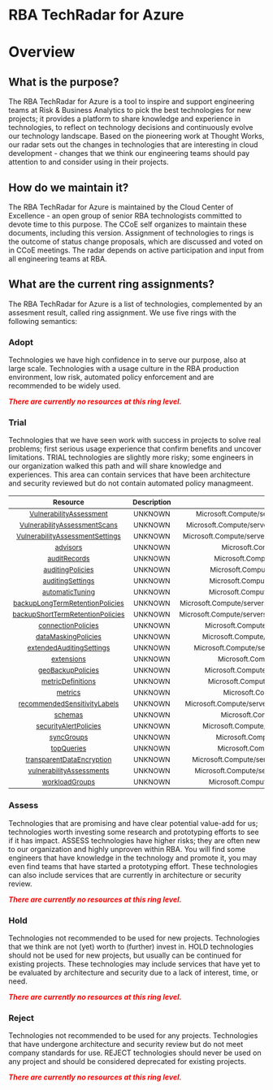 
RBA TechRadar for Azure
=======================

# Overview

## What is the purpose?


The RBA TechRadar for Azure is a tool to inspire and support engineering teams at Risk & Business Analytics to pick the best technologies for new projects; it provides a platform to share knowledge and experience in technologies, to reflect on technology decisions and continuously evolve our technology landscape.  Based on the pioneering work at Thought Works, our radar sets out the changes in technologies that are interesting in cloud development - changes that we think our engineering teams should pay attention to and consider using in their projects.
## How do we maintain it?


The RBA TechRadar for Azure is maintained by the Cloud Center of Excellence - an open group of senior RBA technologists committed to devote time to this purpose.  The CCoE self organizes to maintain these documents, including this version.  Assignment of technologies to rings is the outcome of status change proposals, which are discussed and voted on in CCoE meetings.  The radar depends on active participation and input from all engineering teams at RBA.
## What are the current ring assignments?


The RBA TechRadar for Azure is a list of technologies, complemented by an assesment result, called ring assignment.  We use five rings with the following semantics:
### Adopt


Technologies we have high confidence in to serve our purpose, also at large scale.  Technologies with a usage culture in the RBA production environment, low risk, automated policy enforcement and are recommended to be widely used.  
  
***<font color="red"> There are currently no resources at this ring level. </font>***
### Trial


Technologies that we have seen work with success in projects to solve real problems;  first serious usage experience that confirm benefits and uncover limitations.  TRIAL technologies are slightly more risky; some engineers in our organization walked this path and will share knowledge and experiences.  This area can contain services that have been architecture and security reviewed but do not contain automated policy managmeent.  

|<sub>Resource</sub>|<sub>Description</sub>|<sub>Path</sub>|<sub>Status</sub>|
| :---: | :---: | :---: | :---: |
|<sub>[VulnerabilityAssessment](https://github.com/openrba/python-azure-techradar/tree/master/Microsoft.Compute/servers/databases/VulnerabilityAssessment)</sub>|<sub>UNKNOWN</sub>|<sub>Microsoft.Compute/servers/databases/VulnerabilityAssessment</sub>|<sub>TRIAL</sub>|
|<sub>[VulnerabilityAssessmentScans](https://github.com/openrba/python-azure-techradar/tree/master/Microsoft.Compute/servers/databases/VulnerabilityAssessmentScans)</sub>|<sub>UNKNOWN</sub>|<sub>Microsoft.Compute/servers/databases/VulnerabilityAssessmentScans</sub>|<sub>TRIAL</sub>|
|<sub>[VulnerabilityAssessmentSettings](https://github.com/openrba/python-azure-techradar/tree/master/Microsoft.Compute/servers/databases/VulnerabilityAssessmentSettings)</sub>|<sub>UNKNOWN</sub>|<sub>Microsoft.Compute/servers/databases/VulnerabilityAssessmentSettings</sub>|<sub>TRIAL</sub>|
|<sub>[advisors](https://github.com/openrba/python-azure-techradar/tree/master/Microsoft.Compute/servers/databases/advisors)</sub>|<sub>UNKNOWN</sub>|<sub>Microsoft.Compute/servers/databases/advisors</sub>|<sub>TRIAL</sub>|
|<sub>[auditRecords](https://github.com/openrba/python-azure-techradar/tree/master/Microsoft.Compute/servers/databases/auditRecords)</sub>|<sub>UNKNOWN</sub>|<sub>Microsoft.Compute/servers/databases/auditRecords</sub>|<sub>TRIAL</sub>|
|<sub>[auditingPolicies](https://github.com/openrba/python-azure-techradar/tree/master/Microsoft.Compute/servers/databases/auditingPolicies)</sub>|<sub>UNKNOWN</sub>|<sub>Microsoft.Compute/servers/databases/auditingPolicies</sub>|<sub>TRIAL</sub>|
|<sub>[auditingSettings](https://github.com/openrba/python-azure-techradar/tree/master/Microsoft.Compute/servers/databases/auditingSettings)</sub>|<sub>UNKNOWN</sub>|<sub>Microsoft.Compute/servers/databases/auditingSettings</sub>|<sub>TRIAL</sub>|
|<sub>[automaticTuning](https://github.com/openrba/python-azure-techradar/tree/master/Microsoft.Compute/servers/databases/automaticTuning)</sub>|<sub>UNKNOWN</sub>|<sub>Microsoft.Compute/servers/databases/automaticTuning</sub>|<sub>TRIAL</sub>|
|<sub>[backupLongTermRetentionPolicies](https://github.com/openrba/python-azure-techradar/tree/master/Microsoft.Compute/servers/databases/backupLongTermRetentionPolicies)</sub>|<sub>UNKNOWN</sub>|<sub>Microsoft.Compute/servers/databases/backupLongTermRetentionPolicies</sub>|<sub>TRIAL</sub>|
|<sub>[backupShortTermRetentionPolicies](https://github.com/openrba/python-azure-techradar/tree/master/Microsoft.Compute/servers/databases/backupShortTermRetentionPolicies)</sub>|<sub>UNKNOWN</sub>|<sub>Microsoft.Compute/servers/databases/backupShortTermRetentionPolicies</sub>|<sub>TRIAL</sub>|
|<sub>[connectionPolicies](https://github.com/openrba/python-azure-techradar/tree/master/Microsoft.Compute/servers/databases/connectionPolicies)</sub>|<sub>UNKNOWN</sub>|<sub>Microsoft.Compute/servers/databases/connectionPolicies</sub>|<sub>TRIAL</sub>|
|<sub>[dataMaskingPolicies](https://github.com/openrba/python-azure-techradar/tree/master/Microsoft.Compute/servers/databases/dataMaskingPolicies)</sub>|<sub>UNKNOWN</sub>|<sub>Microsoft.Compute/servers/databases/dataMaskingPolicies</sub>|<sub>TRIAL</sub>|
|<sub>[extendedAuditingSettings](https://github.com/openrba/python-azure-techradar/tree/master/Microsoft.Compute/servers/databases/extendedAuditingSettings)</sub>|<sub>UNKNOWN</sub>|<sub>Microsoft.Compute/servers/databases/extendedAuditingSettings</sub>|<sub>TRIAL</sub>|
|<sub>[extensions](https://github.com/openrba/python-azure-techradar/tree/master/Microsoft.Compute/servers/databases/extensions)</sub>|<sub>UNKNOWN</sub>|<sub>Microsoft.Compute/servers/databases/extensions</sub>|<sub>TRIAL</sub>|
|<sub>[geoBackupPolicies](https://github.com/openrba/python-azure-techradar/tree/master/Microsoft.Compute/servers/databases/geoBackupPolicies)</sub>|<sub>UNKNOWN</sub>|<sub>Microsoft.Compute/servers/databases/geoBackupPolicies</sub>|<sub>TRIAL</sub>|
|<sub>[metricDefinitions](https://github.com/openrba/python-azure-techradar/tree/master/Microsoft.Compute/servers/databases/metricDefinitions)</sub>|<sub>UNKNOWN</sub>|<sub>Microsoft.Compute/servers/databases/metricDefinitions</sub>|<sub>TRIAL</sub>|
|<sub>[metrics](https://github.com/openrba/python-azure-techradar/tree/master/Microsoft.Compute/servers/databases/metrics)</sub>|<sub>UNKNOWN</sub>|<sub>Microsoft.Compute/servers/databases/metrics</sub>|<sub>TRIAL</sub>|
|<sub>[recommendedSensitivityLabels](https://github.com/openrba/python-azure-techradar/tree/master/Microsoft.Compute/servers/databases/recommendedSensitivityLabels)</sub>|<sub>UNKNOWN</sub>|<sub>Microsoft.Compute/servers/databases/recommendedSensitivityLabels</sub>|<sub>TRIAL</sub>|
|<sub>[schemas](https://github.com/openrba/python-azure-techradar/tree/master/Microsoft.Compute/servers/databases/schemas)</sub>|<sub>UNKNOWN</sub>|<sub>Microsoft.Compute/servers/databases/schemas</sub>|<sub>TRIAL</sub>|
|<sub>[securityAlertPolicies](https://github.com/openrba/python-azure-techradar/tree/master/Microsoft.Compute/servers/databases/securityAlertPolicies)</sub>|<sub>UNKNOWN</sub>|<sub>Microsoft.Compute/servers/databases/securityAlertPolicies</sub>|<sub>TRIAL</sub>|
|<sub>[syncGroups](https://github.com/openrba/python-azure-techradar/tree/master/Microsoft.Compute/servers/databases/syncGroups)</sub>|<sub>UNKNOWN</sub>|<sub>Microsoft.Compute/servers/databases/syncGroups</sub>|<sub>TRIAL</sub>|
|<sub>[topQueries](https://github.com/openrba/python-azure-techradar/tree/master/Microsoft.Compute/servers/databases/topQueries)</sub>|<sub>UNKNOWN</sub>|<sub>Microsoft.Compute/servers/databases/topQueries</sub>|<sub>TRIAL</sub>|
|<sub>[transparentDataEncryption](https://github.com/openrba/python-azure-techradar/tree/master/Microsoft.Compute/servers/databases/transparentDataEncryption)</sub>|<sub>UNKNOWN</sub>|<sub>Microsoft.Compute/servers/databases/transparentDataEncryption</sub>|<sub>TRIAL</sub>|
|<sub>[vulnerabilityAssessments](https://github.com/openrba/python-azure-techradar/tree/master/Microsoft.Compute/servers/databases/vulnerabilityAssessments)</sub>|<sub>UNKNOWN</sub>|<sub>Microsoft.Compute/servers/databases/vulnerabilityAssessments</sub>|<sub>TRIAL</sub>|
|<sub>[workloadGroups](https://github.com/openrba/python-azure-techradar/tree/master/Microsoft.Compute/servers/databases/workloadGroups)</sub>|<sub>UNKNOWN</sub>|<sub>Microsoft.Compute/servers/databases/workloadGroups</sub>|<sub>TRIAL</sub>|

### Assess


Technologies that are promising and have clear potential value-add for us; technologies worth investing some research and prototyping efforts to see if it has impact.  ASSESS technologies have higher risks;  they are often new to our organization and highly unproven within RBA.  You will find some engineers that have knowledge in the technology and promote it, you may even find teams that have started a prototyping effort.  These technologies can also include services that are currently in architecture or security review.  
  
***<font color="red"> There are currently no resources at this ring level. </font>***
### Hold


Technologies not recommended to be used for new projects. Technologies that we think are not (yet) worth to (further) invest in.  HOLD technologies should not be used for new projects, but usually can be continued for existing projects.  These technologies may include services that have yet to be evaluated by architecture and security due to a lack of interest, time, or need.  
  
***<font color="red"> There are currently no resources at this ring level. </font>***
### Reject


Technologies not recommended to be used for any projects. Technologies that have undergone architecture and security review but do not meet company standards for use.  REJECT technologies should never be used on any project and should be considered deprecated for existing projects.  
  
***<font color="red"> There are currently no resources at this ring level. </font>***